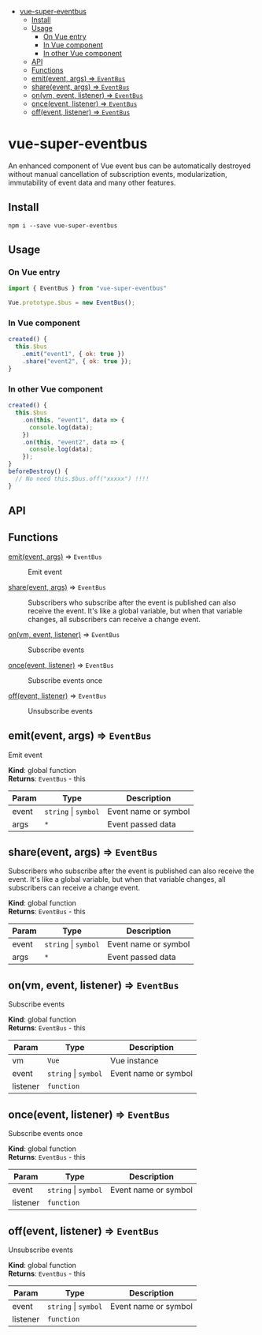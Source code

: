 - [vue-super-eventbus](#vue-super-eventbus)
  - [Install](#Install)
  - [Usage](#Usage)
    - [On Vue entry](#On-Vue-entry)
    - [In Vue component](#In-Vue-component)
    - [In other Vue component](#In-other-Vue-component)
  - [API](#API)
  - [Functions](#Functions)
  - [emit(event, args) ⇒ <code>EventBus</code>](#emitevent-args-%E2%87%92-codeEventBuscode)
  - [share(event, args) ⇒ <code>EventBus</code>](#shareevent-args-%E2%87%92-codeEventBuscode)
  - [on(vm, event, listener) ⇒ <code>EventBus</code>](#onvm-event-listener-%E2%87%92-codeEventBuscode)
  - [once(event, listener) ⇒ <code>EventBus</code>](#onceevent-listener-%E2%87%92-codeEventBuscode)
  - [off(event, listener) ⇒ <code>EventBus</code>](#offevent-listener-%E2%87%92-codeEventBuscode)
# vue-super-eventbus
An enhanced component of Vue event bus can be automatically destroyed without manual cancellation of subscription events, modularization, immutability of event data and many other features.

## Install
``` shell
npm i --save vue-super-eventbus
```

## Usage
### On Vue entry
``` javascript
import { EventBus } from "vue-super-eventbus"

Vue.prototype.$bus = new EventBus();
```
### In Vue component
``` javascript
created() {
  this.$bus
    .emit("event1", { ok: true })
    .share("event2", { ok: true });
}
```
### In other Vue component
``` javascript
created() {
  this.$bus
    .on(this, "event1", data => {
      console.log(data);
    })
    .on(this, "event2", data => {
      console.log(data);
    });
}
beforeDestroy() {
  // No need this.$bus.off("xxxxx") !!!!
}
```
## API
## Functions

<dl>
<dt><a href="#emit">emit(event, args)</a> ⇒ <code>EventBus</code></dt>
<dd><p>Emit event</p>
</dd>
<dt><a href="#share">share(event, args)</a> ⇒ <code>EventBus</code></dt>
<dd><p>Subscribers who subscribe after the event is published can also receive the event.
It&#39;s like a global variable, but when that variable changes, all subscribers can receive a change event.</p>
</dd>
<dt><a href="#on">on(vm, event, listener)</a> ⇒ <code>EventBus</code></dt>
<dd><p>Subscribe events</p>
</dd>
<dt><a href="#once">once(event, listener)</a> ⇒ <code>EventBus</code></dt>
<dd><p>Subscribe events once</p>
</dd>
<dt><a href="#off">off(event, listener)</a> ⇒ <code>EventBus</code></dt>
<dd><p>Unsubscribe events</p>
</dd>
</dl>

<a name="emit"></a>

## emit(event, args) ⇒ <code>EventBus</code>
Emit event

**Kind**: global function  
**Returns**: <code>EventBus</code> - this  

| Param | Type                                       | Description          |
| ----- | ------------------------------------------ | -------------------- |
| event | <code>string</code> \| <code>symbol</code> | Event name or symbol |
| args  | <code>\*</code>                            | Event passed data    |

<a name="share"></a>

## share(event, args) ⇒ <code>EventBus</code>
Subscribers who subscribe after the event is published can also receive the event.
It's like a global variable, but when that variable changes, all subscribers can receive a change event.

**Kind**: global function  
**Returns**: <code>EventBus</code> - this  

| Param | Type                                       | Description          |
| ----- | ------------------------------------------ | -------------------- |
| event | <code>string</code> \| <code>symbol</code> | Event name or symbol |
| args  | <code>\*</code>                            | Event passed data    |

<a name="on"></a>

## on(vm, event, listener) ⇒ <code>EventBus</code>
Subscribe events

**Kind**: global function  
**Returns**: <code>EventBus</code> - this  

| Param    | Type                                       | Description          |
| -------- | ------------------------------------------ | -------------------- |
| vm       | <code>Vue</code>                           | Vue instance         |
| event    | <code>string</code> \| <code>symbol</code> | Event name or symbol |
| listener | <code>function</code>                      |                      |

<a name="once"></a>

## once(event, listener) ⇒ <code>EventBus</code>
Subscribe events once

**Kind**: global function  
**Returns**: <code>EventBus</code> - this  

| Param    | Type                                       | Description          |
| -------- | ------------------------------------------ | -------------------- |
| event    | <code>string</code> \| <code>symbol</code> | Event name or symbol |
| listener | <code>function</code>                      |                      |

<a name="off"></a>

## off(event, listener) ⇒ <code>EventBus</code>
Unsubscribe events

**Kind**: global function  
**Returns**: <code>EventBus</code> - this  

| Param    | Type                                       | Description          |
| -------- | ------------------------------------------ | -------------------- |
| event    | <code>string</code> \| <code>symbol</code> | Event name or symbol |
| listener | <code>function</code>                      |                      |

